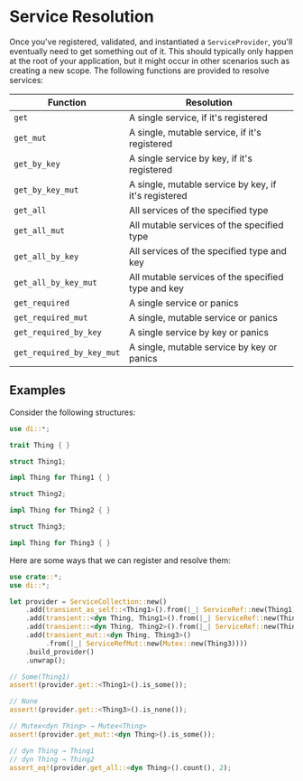 # Service Resolution

Once you've registered, validated, and instantiated a `ServiceProvider`, you'll eventually need to get something out of it. This should typically only happen at the root of your application, but it might occur in other scenarios such as creating a new scope. The following functions are provided to resolve services:
     
| Function                  | Resolution                                           |
| ------------------------- | ---------------------------------------------------- |
| `get`                     | A single service, if it's registered                 |
| `get_mut`                 | A single, mutable service, if it's registered        |
| `get_by_key`              | A single service by key, if it's registered          |
| `get_by_key_mut`          | A single, mutable service by key, if it's registered |
| `get_all`                 | All services of the specified type                   |
| `get_all_mut`             | All mutable services of the specified type           |
| `get_all_by_key`          | All services of the specified type and key           |
| `get_all_by_key_mut`      | All mutable services of the specified type and key   |
| `get_required`            | A single service or panics                           |
| `get_required_mut`        | A single, mutable service or panics                  |
| `get_required_by_key`     | A single service by key or panics                    |
| `get_required_by_key_mut` | A single, mutable service by key or panics           |

## Examples

Consider the following structures:

```rust
use di::*;

trait Thing { }

struct Thing1;

impl Thing for Thing1 { }

struct Thing2;

impl Thing for Thing2 { }

struct Thing3;

impl Thing for Thing3 { }
```

Here are some ways that we can register and resolve them:

```rust
use crate::*;
use di::*;

let provider = ServiceCollection::new()
    .add(transient_as_self::<Thing1>().from(|_| ServiceRef::new(Thing1)))
    .add(transient::<dyn Thing, Thing1>().from(|_| ServiceRef::new(Thing1)))
    .add(transient::<dyn Thing, Thing2>().from(|_| ServiceRef::new(Thing2)))
    .add(transient_mut::<dyn Thing, Thing3>()
         .from(|_| ServiceRefMut::new(Mutex::new(Thing3))))
    .build_provider()
    .unwrap();

// Some(Thing1)
assert!(provider.get::<Thing1>().is_some());

// None
assert!(provider.get::<Thing3>().is_none());

// Mutex<dyn Thing> → Mutex<Thing>
assert!(provider.get_mut::<dyn Thing>().is_some());

// dyn Thing → Thing1
// dyn Thing → Thing2
assert_eq!(provider.get_all::<dyn Thing>().count(), 2);
```